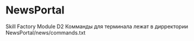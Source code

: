 # NewsPortal
 Skill Factory Module D2
Комманды для терминала лежат в дирректории NewsPortal/news/commands.txt
